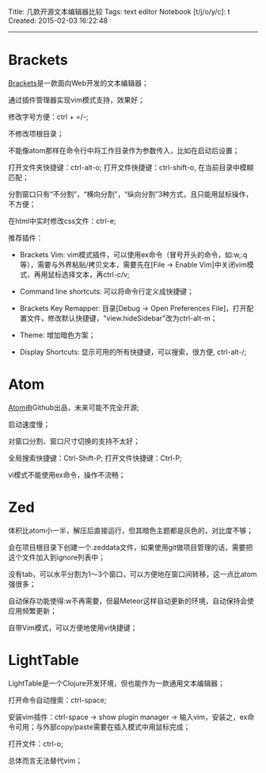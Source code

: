 Title: 几款开源文本编辑器比较
Tags: text editor
Notebook [t/j/o/y/c]: t
Created: 2015-02-03 16:22:48

------

# Brackets

[Brackets](http://brackets.io/)是一款面向Web开发的文本编辑器；

通过插件管理器实现vim模式支持，效果好；

修改字号方便：ctrl + =/-;

不修改项根目录；

不能像atom那样在命令行中将工作目录作为参数传入，比如在启动后设置；

打开文件夹快捷键：ctrl-alt-o;
打开文件快捷键：ctrl-shift-o, 在当前目录中模糊匹配；

分割窗口只有“不分割”，“横向分割”，“纵向分割”3种方式，且只能用鼠标操作，不方便；

在html中实时修改css文件：ctrl-e;

推荐插件：

* Brackets Vim: vim模式插件，可以使用ex命令（冒号开头的命令，如:w,:q等），需要与外界粘贴/拷贝文本，需要先在[File -> Enable Vim]中关闭vim模式，再用鼠标选择文本，再ctrl-c/v;

* Command line shortcuts: 可以将命令行定义成快捷键；

* Brackets Key Remapper: 目录[Debug -> Open Preferences File]，打开配置文件，修改默认快捷键，"view.hideSidebar"改为ctrl-alt-m；

* Theme: 增加暗色方案；

* Display Shortcuts: 显示可用的所有快捷键，可以搜索，很方便, ctrl-alt-/;

# Atom

[Atom](https://atom.io/)由Github出品，未来可能不完全开源;

启动速度慢；

对窗口分割、窗口尺寸切换的支持不太好；

全局搜索快捷键：Ctrl-Shift-P;
打开文件快捷键：Ctrl-P;

vi模式不能使用ex命令，操作不流畅；

# Zed

体积比atom小一半，解压后直接运行，但其暗色主题都是灰色的，对比度不够；

会在项目根目录下创建一个.zeddata文件，如果使用git做项目管理的话，需要把这个文件加入到ignore列表中；

没有tab，可以水平分割为1～3个窗口，可以方便地在窗口间转移，这一点比atom强很多；

自动保存功能使得:w不再需要，但最Meteor这样自动更新的环境，自动保持会使应用频繁更新；

自带Vim模式，可以方便地使用vi快捷键；

# LightTable

LightTable是一个Clojure开发环境，但也能作为一款通用文本编辑器；

打开命令自动搜索：ctrl-space;

安装vim插件：ctrl-space -> show plugin manager -> 输入vim，安装之，ex命令可用；与外部copy/paste需要在插入模式中用鼠标完成；

打开文件：ctrl-o;

总体而言无法替代vim；

